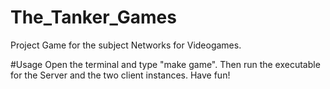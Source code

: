 # The_Tanker_Games
Project Game for the subject Networks for Videogames. 

#Usage
Open the terminal and type "make game". Then run the executable for the Server and the two client instances. Have fun!
